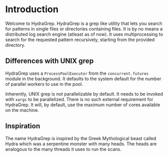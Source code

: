 Introduction
============

Welcome to HydraGrep. HydraGrep is a grep like utility that lets you search for patterns 
in single files or directories containing files. It is by no means a distributed log search engine
(atleast as of now). It uses multiprocessing to search for the requested pattern recursively, starting from the provided directory.

Differences with UNIX grep
--------------------------

HydraGrep uses a `ProcessPoolExecutor` from the `concurrent.futures` module in the background. It defaults to the system default for the number of parallel workers to use in the pool. 

Inherently, UNIX grep is not parallelizable by default. It needs to be invoked with `xargs` to be parallelized. There is no such external requirement for HydraGrep. It will, by default, use the maximum number of cores available on the machine.

Inspiration
-----------

The name HydraGrep is inspired by the Greek Mythological beast called Hydra which was a serpentine monster
with many heads. The heads are analogous to the many threads it uses to run the scans.
